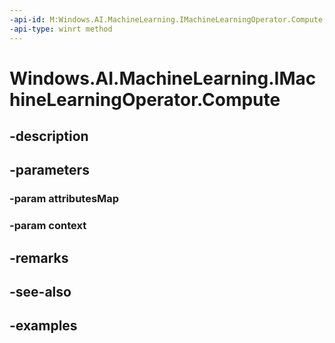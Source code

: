 ```yaml
---
-api-id: M:Windows.AI.MachineLearning.IMachineLearningOperator.Compute(Windows.Foundation.Collections.IMapView{System.String,Windows.Foundation.IPropertyValue},Windows.AI.MachineLearning.MachineLearningOperatorContext)
-api-type: winrt method
---
```


<!-- Method syntax.
public void IMachineLearningOperator.Compute(IMapView<IPropertyValue> attributesMap, MachineLearningOperatorContext context)
-->

# Windows.AI.MachineLearning.IMachineLearningOperator.Compute

## -description

## -parameters
### -param attributesMap

### -param context

## -remarks

## -see-also

## -examples

